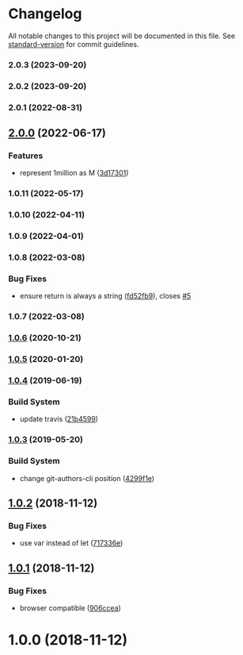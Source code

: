 # Changelog

All notable changes to this project will be documented in this file. See [standard-version](https://github.com/conventional-changelog/standard-version) for commit guidelines.

### 2.0.3 (2023-09-20)

### 2.0.2 (2023-09-20)

### 2.0.1 (2022-08-31)

## [2.0.0](https://github.com/Kikobeats/human-number/compare/v1.0.11...v2.0.0) (2022-06-17)


### Features

* represent 1million as M ([3d17301](https://github.com/Kikobeats/human-number/commit/3d1730118d4999efe3d77792ae397f5ea999dff4))

### 1.0.11 (2022-05-17)

### 1.0.10 (2022-04-11)

### 1.0.9 (2022-04-01)

### 1.0.8 (2022-03-08)


### Bug Fixes

* ensure return is always a string ([fd52fb9](https://github.com/Kikobeats/human-number/commit/fd52fb9513df2e0ed3787bf2165cff9e005e3e73)), closes [#5](https://github.com/Kikobeats/human-number/issues/5)

### 1.0.7 (2022-03-08)

### [1.0.6](https://github.com/Kikobeats/human-number/compare/v1.0.5...v1.0.6) (2020-10-21)

### [1.0.5](https://github.com/Kikobeats/human-number/compare/v1.0.4...v1.0.5) (2020-01-20)

### [1.0.4](https://github.com/Kikobeats/human-number/compare/v1.0.3...v1.0.4) (2019-06-19)


### Build System

* update travis ([21b4599](https://github.com/Kikobeats/human-number/commit/21b4599))



### [1.0.3](https://github.com/Kikobeats/human-number/compare/v1.0.2...v1.0.3) (2019-05-20)


### Build System

* change git-authors-cli position ([4299f1e](https://github.com/Kikobeats/human-number/commit/4299f1e))



<a name="1.0.2"></a>
## [1.0.2](https://github.com/Kikobeats/human-number/compare/v1.0.1...v1.0.2) (2018-11-12)


### Bug Fixes

* use var instead of let ([717336e](https://github.com/Kikobeats/human-number/commit/717336e))



<a name="1.0.1"></a>
## [1.0.1](https://github.com/Kikobeats/human-number/compare/v1.0.0...v1.0.1) (2018-11-12)


### Bug Fixes

* browser compatible ([906ccea](https://github.com/Kikobeats/human-number/commit/906ccea))



<a name="1.0.0"></a>
# 1.0.0 (2018-11-12)
